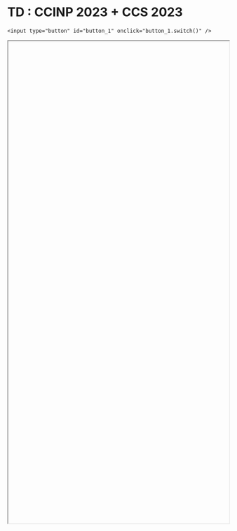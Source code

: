 # TD : CCINP 2023 + CCS 2023

<script>
    $(function() {
        document.getElementById("main-content").style.maxWidth = "90%";
        button_1 = button_cor(
            'https://raw.githubusercontent.com/fortierq/cours/main/ocaml/revision/td_revisions_ccinp23_cs23.pdf',
            '1',
            'button_1'
        );
    });
</script>

```{margin}
<input type="button" id="button_1" onclick="button_1.switch()" />
```

<iframe id="1" height=1100 width=100% allowfullscreen></iframe>
